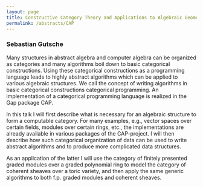 ```yaml
---
layout: page
title: Constructive Category Theory and Applications to Algebraic Geometry
permalink: /abstracts/CAP
---
```


### Sebastian Gutsche

Many structures in abstract algebra and computer algebra can be
organized as categories and many algorithms boil down to basic
categorical constructions. Using these categorical constructions as a
programming language leads to highly abstract algorithms which can be
applied to various algebraic structures.  We call the concept of
writing algorithms in basic categorical constructions categorical
programming. An implementation of a categorical programming language
is realized in the Gap package CAP.

In this talk I will first describe what is necessary for an algebraic
structure to form a computable category.  For many examples, e.g.,
vector spaces over certain fields, modules over certain rings, etc.,
the implementations are already available in various packages of the
CAP-project. I will then describe how such categorical organization of
data can be used to write abstract algorithms and to produce more
complicated data structures.

As an application of the latter I will use the category of finitely
presented graded modules over a graded polynomial ring to model the
category of coherent sheaves over a toric variety, and then apply the
same generic algorithms to both f.p. graded modules and coherent
sheaves.
